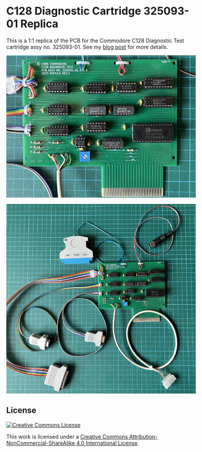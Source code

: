 # C128 Diagnostic Cartridge 325093-01 Replica

This is a 1:1 replica of the PCB for the Commodore C128 Diagnostic Test cartridge assy no. 325093-01. See my [blog post](https://www.hackup.net/2023/05/c128-diagnostic-cartridge-325093-01-replicated/) for more details.

![C128Diag Replica Rev.0](media/C128Diag-1.jpg)

![C128Diag Replica Rev.0 with test harness](media/C128Diag-2.jpg)

## License
[![Creative Commons License](https://i.creativecommons.org/l/by-nc-sa/4.0/88x31.png)
](http://creativecommons.org/licenses/by-nc-sa/4.0/)

This work is licensed under a
[Creative Commons Attribution-NonCommercial-ShareAlike 4.0 International License](http://creativecommons.org/licenses/by-nc-sa/4.0/).
